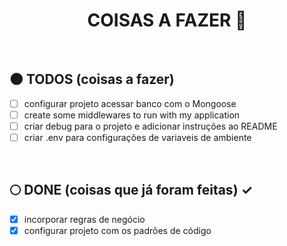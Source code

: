 <div align="center">

  # COISAS A FAZER :milky_way:

</div>

</br>

## :new_moon: TODOS (coisas a fazer)

* [ ] configurar projeto acessar banco com o Mongoose
* [ ] create some middlewares to run with my application
* [ ] criar debug para o projeto e adicionar instruções ao README
* [ ] criar .env para configurações de variaveis de ambiente

</br>

## :full_moon: DONE (coisas que já foram feitas) ✓

* [x] incorporar regras de negócio
* [x] configurar projeto com os padrões de código
